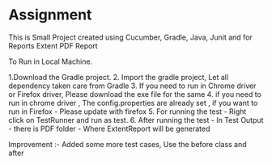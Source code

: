 # Assignment

This is Small Project created using Cucumber, Gradle, Java, Junit and for Reports Extent PDF Report

To Run in Local Machine.

1.Download the Gradle project.
2. Import the gradle project, Let all dependency taken care from Gradle
3. If you need to run in Chrome driver or Firefox driver, Please download the exe file for the same
4. if you need to run in chrome driver , The config.properties are already set , if you want to run in Firefox - Please update with firefox
5.  For running the test - Right click on TestRunner and run as test.
6. After running the test -  In Test Output - there is PDF folder - Where ExtentReport will be generated


Improvement :- Added some more test cases, Use the before class and after

